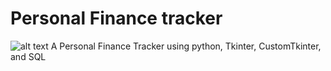 # Personal Finance tracker

![alt text](readme1.png)
A Personal Finance Tracker using python, Tkinter, CustomTkinter, and SQL
